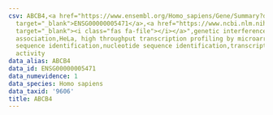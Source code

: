 ```yaml
---
csv: ABCB4,<a href="https://www.ensembl.org/Homo_sapiens/Gene/Summary?db=core;g=ENSG00000005471"
  target="_blank">ENSG00000005471</a>,<a href="https://www.ncbi.nlm.nih.gov/pubmed/17216044"
  target="_blank"><i class="fas fa-file"></i></a>",genetic interference,functional
  association,HeLa, high throughput transcription profiling by microarray,nucleotide
  sequence identification,nucleotide sequence identification,transcriptional regulation,up-regulates
  activity
data_alias: ABCB4
data_id: ENSG00000005471
data_numevidence: 1
data_species: Homo sapiens
data_taxid: '9606'
title: ABCB4
---
```

